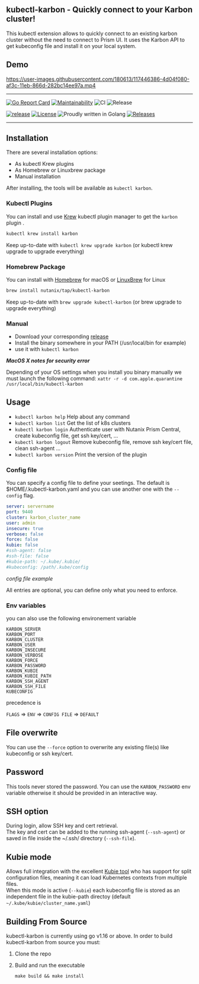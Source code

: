 ## kubectl-karbon - Quickly connect to your Karbon cluster!

This kubectl extension allows to quickly connect to an existing karbon cluster without the need to connect to Prism UI.
It uses the Karbon API to get kubeconfig file and install it on your local system.

## Demo

https://user-images.githubusercontent.com/180613/117446386-4d04f080-af3c-11eb-866d-282bc14ee97a.mp4

---

[![Go Report Card](https://goreportcard.com/badge/github.com/nutanix/kubectl-karbon)](https://goreportcard.com/report/github.com/nutanix/kubectl-karbon)
[![Maintainability](https://api.codeclimate.com/v1/badges/e0f43f5c74eabfa8bc4d/maintainability)](https://codeclimate.com/github/nutanix/kubectl-karbon/maintainability)
![CI](https://github.com/nutanix/kubectl-karbon/actions/workflows/ci.yml/badge.svg)
![Release](https://github.com/nutanix/kubectl-karbon/actions/workflows/release.yml/badge.svg)

[![release](https://img.shields.io/github/release-pre/nutanix/kubectl-karbon.svg)](https://github.com/nutanix/kubectl-karbon/releases)
[![License](https://img.shields.io/badge/License-Apache%202.0-blue.svg)](https://github.com/nutanix/kubectl-karbon/blob/master/LICENSE)
![Proudly written in Golang](https://img.shields.io/badge/written%20in-Golang-92d1e7.svg)
[![Releases](https://img.shields.io/github/downloads/nutanix/kubectl-karbon/total.svg)](https://github.com/nutanix/kubectl-karbon/releases)

---



## Installation

There are several installation options:

- As kubectl Krew plugins
- As Homebrew or Linuxbrew package
- Manual installation

After installing, the tools will be available as `kubectl karbon`.

### Kubectl Plugins

You can install and use [Krew](https://github.com/kubernetes-sigs/krew/) kubectl
plugin manager to get the `karbon` plugin .

```sh
kubectl krew install karbon
```

Keep up-to-date with `kubectl krew upgrade karbon` (or kubectl krew upgrade to upgrade everything)

### Homebrew Package

You can install with [Homebrew](https://brew.sh) for macOS or [LinuxBrew](https://docs.brew.sh/Homebrew-on-Linux) for Linux

```sh
brew install nutanix/tap/kubectl-karbon
```

Keep up-to-date with `brew upgrade kubectl-karbon` (or brew upgrade to upgrade everything)

### Manual

 - Download your corresponding [release](https://github.com/nutanix/kubectl-karbon/releases)
 - Install the binary somewhere in your PATH (/usr/local/bin for example)
 - use it with `kubectl karbon`

***MacOS X notes for security error***

 Depending of your OS settings when you install you binary manually we must launch the following command:
 `xattr -r -d com.apple.quarantine /usr/local/bin/kubectl-karbon`

## Usage

* `kubectl karbon help` Help about any command
* `kubectl karbon list` Get the list of k8s clusters
* `kubectl karbon login` Authenticate user with Nutanix Prism Central, create kubeconfig file, get ssh key/cert, ...
* `kubectl karbon logout` Remove kubeconfig file, remove ssh key/cert file, clean ssh-agent ...
* `kubectl karbon version` Print the version of the plugin

### Config file

You can specify a config file to define your seetings. The default is $HOME/.kubectl-karbon.yaml and you can use another one with the `--config` flag.

```yaml
server: servername
port: 9440
cluster: karbon_cluster_name
user: admin
insecure: true
verbose: false
force: false
kubie: false
#ssh-agent: false
#ssh-file: false
#kubie-path: ~/.kube/.kubie/
#kubeconfig: /path/.kube/config
```
*config file example*

All entries are optional, you can define only what you need to enforce.

### Env variables

you can also use the following environement variable

`KARBON_SERVER`  
`KARBON_PORT`  
`KARBON_CLUSTER`  
`KARBON_USER`  
`KARBON_INSECURE`  
`KARBON_VERBOSE`  
`KARBON_FORCE`  
`KARBON_PASSWORD`  
`KARBON_KUBIE`  
`KARBON_KUBIE_PATH`  
`KARBON_SSH_AGENT`  
`KARBON_SSH_FILE`  
`KUBECONFIG`

precedence is

`FLAGS` => `ENV` => `CONFIG FILE` => `DEFAULT`

## File overwrite

You can use the `--force` option to overwrite any existing file(s) like kubeconfig or ssh key/cert.

## Password

This tools never stored the password. You can use the `KARBON_PASSWORD` env variable otherwise it should be provided in an interactive way.

## SSH option

During login, allow SSH key and cert retrieval.  
The key and cert can be added to the running ssh-agent (`--ssh-agent`) or saved in file inside the ~/.ssh/ directory (`--ssh-file`).

## Kubie mode

Allows full integration with the excellent [Kubie tool](https://blog.sbstp.ca/introducing-kubie/) who has support for split configuration files, meaning it can load Kubernetes contexts from multiple files.  
When this mode is active (`--kubie`) each kubeconfig file is stored as an independent file in the kubie-path directoy (default `~/.kube/kubie/cluster_name.yaml`)

## Building From Source

 kubectl-karbon is currently using go v1.16 or above. In order to build  kubectl-karbon from source you must:

 1. Clone the repo
 2. Build and run the executable

      ```shell
      make build && make install
      ```
